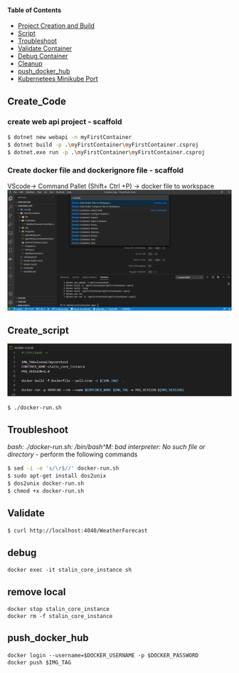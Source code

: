 #### Table of Contents

*   [Project Creation and Build](#Create_Code)
*   [Script](#Create_script)
*   [Troubleshoot](#Troubleshoot)
*   [Validate Container](#Validate)
*   [Debug Container](#debug)
*   [Cleanup](#remove)
*   [push_docker_hub](#push_docker_hub)
*   [Kubernetees Minikube Port](Kubernetees-Minikube_NodePort.md)


## Create_Code
### create web api project - scaffold

```bash
$ dotnet new webapi -n myFirstContainer
$ dotnet build -p .\myFirstContainer\myFirstContainer.csproj
$ dotnet.exe run -p .\myFirstContainer\myFirstContainer.csproj
```

### Create docker file and dockerignore file - scaffold
VScode-> Command Pallet (Shift+ Ctrl +P) -> docker file to workspace
![Cmdline](images/vscode_scaffold.png)


## Create_script

![Cmdline](images/docker_run.png)

```bash
$ ./docker-run.sh
```

## Troubleshoot

*bash: ./docker-run.sh: /bin/bash^M: bad interpreter: No such file or directory* -  perform the following commands

```bash
$ sed -i -e 's/\r$//' docker-run.sh
$ sudo apt-get install dos2unix
$ dos2unix docker-run.sh
$ chmod +x docker-run.sh
```

## Validate
```bash
$ curl http://localhost:4040/WeatherForecast
```
## debug
```docker
docker exec -it stalin_core_instance sh
```
## remove local
```docker
docker stop stalin_core_instance
docker rm -f stalin_core_instance
```

## push_docker_hub
```docker
docker login --username=$DOCKER_USERNAME -p $DOCKER_PASSWORD
docker push $IMG_TAG
```
